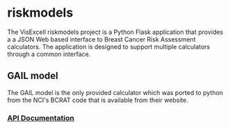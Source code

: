 # riskmodels
The VisExcell riskmodels project is a Python Flask application that provides a a JSON Web based interface to Breast Cancer Risk Assessment calculators. The application is designed to support multiple calculators through a common interface.

## GAIL model
The GAIL model is the only provided calculator which was ported to python from the NCI's BCRAT code that is available from their website.

### [API Documentation](gail/README.md) 


